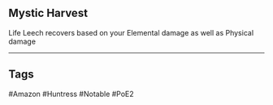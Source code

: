 ## Mystic Harvest
Life Leech recovers based on your Elemental damage as well as Physical damage

---
## Tags
#Amazon
#Huntress
#Notable
#PoE2
